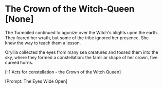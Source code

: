 # The Crown of the Witch-Queen [None]

The Turmoiled continued to agonize over the Witch's blights upon the earth. They feared her wrath, but some of the tribe ignored her presence. She knew the way to teach them a lesson.

Oryllia collected the eyes from many sea creatures and tossed them into the sky, where they formed a constellation: the familiar shape of her crown, five curved horns.

\[-1 Acts for constellation - the Crown of the Witch Queen\]

\[Prompt: The Eyes Wide Open\]
